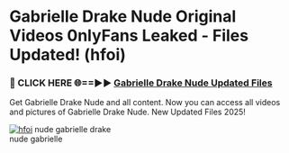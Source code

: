 # Gabrielle Drake Nude Original Videos 0nlyFans Leaked - Files Updated! (hfoi)

<h3>🔴 CLICK HERE 🌐==►► <a href="https://tinyurl.com/5h6xmrr3" rel="nofollow">Gabrielle Drake Nude Updated Files</a></h3>

Get Gabrielle Drake Nude and all content. Now you can access all videos and pictures of Gabrielle Drake Nude. New Updated Files 2025!

[![hfoi](https://i.imgur.com/KVD873Z.gif)](https://tinyurl.com/5h6xmrr3)
nude gabrielle drake<br>
nude gabrielle